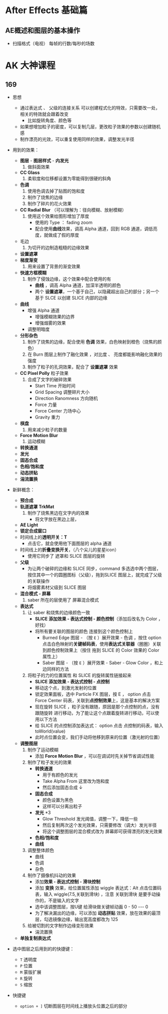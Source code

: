 # After Effects 基础篇

## AE概述和图层的基本操作

- 扫描格式（电视） 每帧的行数/每秒的场数






# AK 大神课程



## 169 
- 思想
    - 通过表达式 、 父级的连接关系 可以创建程式化的特效，只需要改一处，相关的特效就会跟着改变
        - 比如旋转角度、颜色等
    - 如果想增加粒子的密度，可以复制几层，更改粒子效果的参数以创建随机感 
    - 制作漂亮的光效，可以重复使用同样的效果，调整发光半径 
- 用到的效果：
    - **图层** - **图层样式** - **内发光**
        1. 做斜面效果
    - **CC Glass** 
        1. 柔软度和位移都设置为零能得到很硬的斜角
    - **色调**
        1. 使用色调去掉了贴图的饱和度
        2. 制作了烧焦的边缘
        3. 制作了碎片的花火效果
    - **CC Radial Blur** （可以理解为：径向模糊、放射模糊）
        1. 使用这个效果给图形增加了厚度
              - 使用的 Type ： fading zoom
              - 配合使用**曲线**效果，调高 Alpha 通道，回到 RGB 通道，调低亮度，就做成了假的厚度
    - 毛边
        1. 为切开的边制造粗糙的边缘效果
    - **设置遮罩**
    - **梯度渐变**
        1. 用来设置了背景的渐变效果
    - **快速方框模糊**
        1. 制作了侵蚀边缘，这个效果中配合使用的有 
            - **曲线** ，调高 Alpha 通道，加深半透明的颜色   
            - 两个 **设置遮罩**，一个基于自己，以隐藏超出自己的部分；另一个基于 SLCE 以创建 SLICE 内部的边缘
    - **曲线**
        - 增强 Alpha 通道
            - 增强模糊效果的边界
            - 增强烟雾的效果
        - 调整明暗度
    - **分形杂色**
        1. 制作了烧焦的边缘，配合使用 **色调** 效果，白色映射到橙色（烧焦的颜色）
        2. 在 Burn 图层上制作了融化效果 ，对比度 、 亮度都能影响融化效果的强度
        3. 制作了粒子的孔洞效果，配合了 **设置遮罩** 效果
    - **CC Pixel Polly** 粒子效果
        1. 合成了文字的破碎效果
            - Start Time 开始时间
            - Grid Spacing 调整碎片大小
            - Direction Ranomness 方向随机
            - Force 力量
            - Force Center 力场中心
            - Gravity 重力
    - **棋盘**
        1. 用来减少粒子的数量
    - **Force Motion Blur** 
        1. 运动模糊
    - **转换通道**
    - **发光**
    - **固态合成**
    - **色相/饱和度**
    - **动态拼贴**
    - **湍流置换**


- 新鲜概念：
    - **预合成**
    - **轨道遮罩 TrkMat**
        1. 制作了烧焦黑边在文字内的效果
            - 将文字放在黑边上层，  
    - **AE Light**
    - **锁定合成窗口**
    - 时间线上的**透明开关：T** 
        - 点击它，就会使用他下面图层的 alpha 通道
    - 时间线上的**折叠变换开关**，（八个尖儿的星星icon）
        - 使用它同步了 遮罩和 SLICE 图层的旋转 
    - **父级**
        - 为让两个破碎的边缘和 SLICE 同步，command 多选选中两个图层，按住其中一个的圆圈图标（父级），拖到SLICE 图层上，就完成了父级的关联操作
        - 将烟雾素材父级到 SLICE 图层
    - **混合模式 - 屏幕**
        1. saber 所在的层使用了 屏幕混合模式
    - **表达式** 
        1. 让 saber 和烧焦的边缘颜色一致
            - **SLICE 添加效果 - 表达式控制 - 颜色控制**（添加后改名为 Color ， 好找）
            - 将所有要关联的图层的颜色 连接到这个颜色控制上
                - Burned Edge 图层 - （按 ```E``` ）展开效果 - 色调 ，按住 option 点击白色映射的**关键帧码表**，使用**表达式关联器**（圈圈）关联到颜色控制效果上（按住 拖到 SLICE 的 Color 效果的 Color 属性上）
                - Saber 图层 - （按 ```E``` ）展开效果 - Saber - Glow Color ，和上边同样的方法
        2. 将粒子的力的位置属性 和 SLICE 的旋转属性链接起来 
            - **SLICE 添加效果 - 表达式控制 - 点控制**
            - 移动这个点，到激光发射的位置
            - 锁定效果面板，选中 Particle FX 图层，按 E ， option 点击 Force Center 码表，关联到**点控制效果**上，这是基本的解决方案
            - 现在旋转 SLICE ，粒子没有跟随，原因是那个点控制的点，没有跟随旋转 进行移动，为了能让这个点跟着旋转进行移动，可以使用以下方法
            - 给 SLICE 的点控制添加表达式： option 点击 点控制的码表，输入 toWorld(value)
            - 此时点位置会变，我们手动将他移到原来的位置（激光射的位置）
    - **调整图层**
        1. 制作了运动模糊
            - 添加 **Force Motion Blur** ，可以在调试时先关掉节省调试性能
        2. 制作了粒子发光的效果
            - **转换通道**
                - 用于有颜色的发光
                - Take Alpha From 这里改为饱和度
                - 然后添加固态合成 ↓ 
            - **固态合成** 
                - 颜色设置为黑色
                - 这样可以分离出粒子 
            - **发光** *3 
                - Glow Threshold 发光阈值，调整一下，降低一些
                - 然后复制两次这个发光效果，只需要修改（调大）发光半径
                - 将这个调整图层的混合模式改为 屏幕即可获得漂亮的发光效果
            - **色相/饱和度**
            - **曲线**
        3. 调整整体颜色
            - 曲线
            - 色调
            - 杂色
        4. 制作了摄像机抖动的效果
            - 添加**效果 - 表达式控制 - 滑块控制**
            - 添加 **变换** 效果，给位置属性添加 wiggle 表达式：Alt 点击位置码表，输入 wiggle(7.5,关联到滑块) ，注意 关联到滑块 是要手动操作的，不是输入的文字
            - 选中该调整图层，按U键 给滑块做关键帧动画 0 - 50 --- 0 
            - 为了解决漏出的边缘，可以添加 **动态拼贴** 效果，放在效果的最顶层，勾选镜像边缘，输出宽高度都改为 125 
        5. 给被切割的文字制作边缘变形效果
            - 湍流置换
    - **单独复制表达式**


- 选中图层之后用到的的快捷键：
    - ```T```  透明度
    - ```P```  位置
    - ```M```  蒙版扩展
    - ```R```  旋转
    - ```S```  缩放


- 快捷键
    - ```option + ]``` 切断图层在时间线上播放头位置之后的部分
